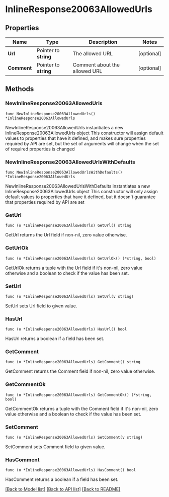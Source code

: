 # InlineResponse20063AllowedUrls

## Properties

Name | Type | Description | Notes
------------ | ------------- | ------------- | -------------
**Url** | Pointer to **string** | The allowed URL | [optional] 
**Comment** | Pointer to **string** | Comment about the allowed URL | [optional] 

## Methods

### NewInlineResponse20063AllowedUrls

`func NewInlineResponse20063AllowedUrls() *InlineResponse20063AllowedUrls`

NewInlineResponse20063AllowedUrls instantiates a new InlineResponse20063AllowedUrls object
This constructor will assign default values to properties that have it defined,
and makes sure properties required by API are set, but the set of arguments
will change when the set of required properties is changed

### NewInlineResponse20063AllowedUrlsWithDefaults

`func NewInlineResponse20063AllowedUrlsWithDefaults() *InlineResponse20063AllowedUrls`

NewInlineResponse20063AllowedUrlsWithDefaults instantiates a new InlineResponse20063AllowedUrls object
This constructor will only assign default values to properties that have it defined,
but it doesn't guarantee that properties required by API are set

### GetUrl

`func (o *InlineResponse20063AllowedUrls) GetUrl() string`

GetUrl returns the Url field if non-nil, zero value otherwise.

### GetUrlOk

`func (o *InlineResponse20063AllowedUrls) GetUrlOk() (*string, bool)`

GetUrlOk returns a tuple with the Url field if it's non-nil, zero value otherwise
and a boolean to check if the value has been set.

### SetUrl

`func (o *InlineResponse20063AllowedUrls) SetUrl(v string)`

SetUrl sets Url field to given value.

### HasUrl

`func (o *InlineResponse20063AllowedUrls) HasUrl() bool`

HasUrl returns a boolean if a field has been set.

### GetComment

`func (o *InlineResponse20063AllowedUrls) GetComment() string`

GetComment returns the Comment field if non-nil, zero value otherwise.

### GetCommentOk

`func (o *InlineResponse20063AllowedUrls) GetCommentOk() (*string, bool)`

GetCommentOk returns a tuple with the Comment field if it's non-nil, zero value otherwise
and a boolean to check if the value has been set.

### SetComment

`func (o *InlineResponse20063AllowedUrls) SetComment(v string)`

SetComment sets Comment field to given value.

### HasComment

`func (o *InlineResponse20063AllowedUrls) HasComment() bool`

HasComment returns a boolean if a field has been set.


[[Back to Model list]](../README.md#documentation-for-models) [[Back to API list]](../README.md#documentation-for-api-endpoints) [[Back to README]](../README.md)



